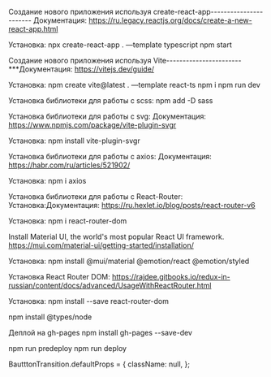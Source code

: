 Создание нового приложения используя create-react-app-----------------------
Документация:
https://ru.legacy.reactjs.org/docs/create-a-new-react-app.html

Установка:
npx create-react-app . —template typescript
npm start


Создание нового приложения используя Vite-----------------------
***Документация:
https://vitejs.dev/guide/

Установка:
npm create vite@latest . —template react-ts
npm i
npm run dev


Установка библиотеки для работы с scss:
npm add -D sass


Установка библиотеки для работы с svg:
Документация:
https://www.npmjs.com/package/vite-plugin-svgr

Установка:
npm install vite-plugin-svgr


Установка библиотеки для работы с axios:
Документация:
https://habr.com/ru/articles/521902/

Установка:
npm i axios


Установка библиотеки для работы с React-Router:
Установка:Документация:
https://ru.hexlet.io/blog/posts/react-router-v6

Установка:
npm i react-router-dom


Install Material UI, the world's most popular React UI framework.
https://mui.com/material-ui/getting-started/installation/

Установка:
npm install @mui/material @emotion/react @emotion/styled


Установка React Router DOM:
https://rajdee.gitbooks.io/redux-in-russian/content/docs/advanced/UsageWithReactRouter.html

Установка:
npm install --save react-router-dom

npm install @types/node


Деплой на gh-pages
npm install gh-pages --save-dev

npm run predeploy
npm run deploy


BautttonTransition.defaultProps = {
  className: null,
};

